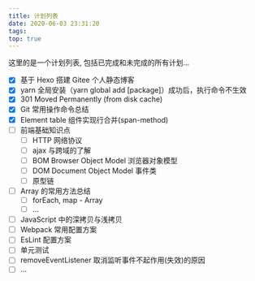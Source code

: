 ```yaml
---
title: 计划列表
date: 2020-06-03 23:31:20
tags:
top: true
---
```


这里的是一个计划列表, 包括已完成和未完成的所有计划...

<!-- more -->

- [x] 基于 Hexo 搭建 Gitee 个人静态博客
- [x] yarn 全局安装（yarn global add [package]）成功后，执行命令不生效
- [x] 301 Moved Permanently (from disk cache)
- [x] Git 常用操作命令总结
- [x] Element table 组件实现行合并(span-method)
- [ ] 前端基础知识点
  - [ ] HTTP 网络协议
  - [ ] ajax 与跨域的了解
  - [ ] BOM Browser Object Model 浏览器对象模型
  - [ ] DOM Document Object Model 事件类
  - [ ] 原型链
- [ ] Array 的常用方法总结
  - [ ] forEach, map - Array
  - [ ] ...
- [ ] JavaScript 中的深拷贝与浅拷贝
- [ ] Webpack 常用配置方案
- [ ] EsLint 配置方案
- [ ] 单元测试
- [ ] removeEventListener 取消监听事件不起作用(失效)的原因
- [ ] ...
